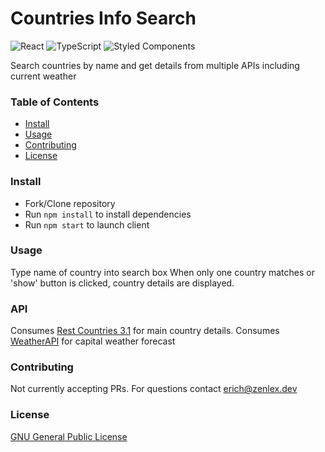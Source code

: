 # Countries Info Search

![React](https://img.shields.io/badge/react-%2320232a.svg?style=for-the-badge&logo=react&logoColor=%2361DAFB)
![TypeScript](https://img.shields.io/badge/typescript-%23007ACC.svg?style=for-the-badge&logo=typescript&logoColor=white)
![Styled Components](https://img.shields.io/badge/styled--components-DB7093?style=for-the-badge&logo=styled-components&logoColor=white)

Search countries by name and get details from multiple APIs including current weather

### Table of Contents
- [Install](#install)
- [Usage](#usage)
- [Contributing](#contributing)
- [License](#license)
### Install
- Fork/Clone repository
- Run `npm install` to install dependencies
- Run `npm start` to launch client
### Usage
Type name of country into search box
When only one country matches or 'show' button is clicked, country details are displayed. 
### API
Consumes [Rest Countries 3.1](https://restcountries.com/) for main country details.
Consumes [WeatherAPI](http://api.weatherapi.com/) for capital weather forecast

### Contributing
Not currently accepting PRs. For questions contact erich@zenlex.dev
### License
[GNU General Public License](https://opensource.org/licenses/GPL-3.0)
